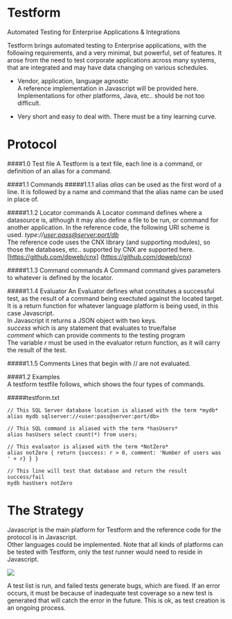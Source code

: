 Testform
========

Automated Testing for Enterprise Applications & Integrations

Testform brings automated testing to Enterprise applications, with the following requirements, and a very 
minimal, but powerful, set of features.  It arose from the need to test corporate applications across many systems, 
that are integrated and may have data changing on various schedules.

- Vendor, application, language agnostic    
A reference implementation in Javascript will be provided here. Implementations for other platforms, Java, etc.. should be not too difficult.    

- Very short and easy to deal with.  There must be a tiny learning curve.   
    
Protocol
========
####1.0 Test file
A Testform is a text file, each line is a command, or definition of an alias for a command.

####1.1 Commands
#####1.1.1 alias
*alias* can be used as the first word of a line. It is followed by a name and command that the alias name can be used in place of.

#####1.1.2 Locator commands
A Locator command defines where a datasource is, although it may also define a file to be run, or command for another application.
In the reference code, the following URI scheme is used.  *type://<user:pass@server:port/db>*    
The reference code uses the CNX library (and supporting modules), so those the databases, etc.. supported by CNX are supported here.    
[https://github.com/dpweb/cnx] (https://github.com/dpweb/cnx)    

#####1.1.3 Command commands
A Command command gives parameters to whatever is defined by the locator.

#####1.1.4 Evaluator
An Evaluator defines what constitutes a successful test, as the result of a command being exectuted against the located target.    
It is a return function for whatever language platform is being used, in this case Javascript.    
In Javascript it returns a JSON object with two keys.       
*success* which is any statement that evaluates to true/false    
*comment* which can provide comments to the testing program    
The variable *r* must be used in the evaluator return function, as it will carry the result of the test.

#####1.1.5 Comments
Lines that begin with // are not evaluated.

####1.2 Examples    
A testform testfile follows, which shows the four types of commands.    

#####testform.txt
````
// This SQL Server database location is aliased with the term *mydb*
alias mydb sqlserver://<user:pass@server:port/db>

// This SQL command is aliased with the term *hasUsers*
alias hasUsers select count(*) from users;

// This evaluator is aliased with the term *NotZero*
alias notZero { return {success: r > 0, comment: 'Number of users was ' + r} } }

// This line will test that database and return the result success/fail
mydb hasUsers notZero
````

The Strategy
============

Javascript is the main platform for Testform and the reference code for the protocol is in Javascript.    
Other languages could be implemented.  Note that all kinds of platforms can be tested with Testform, only the test runner would need to reside in Javascript.    

<img src='https://www.filepicker.io/api/file/srryXNVBSIStlfoKFjyU'/>
    
A test list is run, and failed tests generate bugs, which are fixed.  If an error occurs, it must be because of 
inadequate test coverage so a new test is generated that will catch the error in the future.  This is ok, as test 
creation is an ongoing process.
